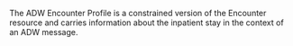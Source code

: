 
The ADW Encounter Profile is a constrained version of the Encounter resource and carries information about the inpatient stay in the context of an ADW message. 
